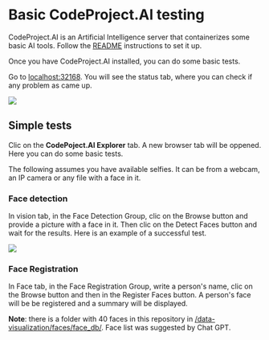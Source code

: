 # Basic CodeProject.AI testing

CodeProject.AI is an Artificial Intelligence server that containerizes some basic AI tools. Follow the [README](https://github.com/hugoescalpelo/data-visualization/blob/main/README.md) instructions to set it up.

Once you have CodeProject.AI installed, you can do some basic tests. 

Go to [localhost:32168](http://localhost:32168/). You will see the status tab, where you can check if any problem as came up.

![](https://github.com/hugoescalpelo/data-visualization/blob/main/Images/Screenshot%20from%202023-10-07%2020-33-48.png?raw=true)

## Simple tests

Clic on the **CodePoject.AI Explorer** tab. A new browser tab will be oppened. Here you can do some basic tests. 

The following assumes you have available selfies. It can be from a webcam, an IP camera or any file with a face in it.

### Face detection

In vision tab, in the Face Detection Group, clic on the Browse button and provide a picture with a face in it. Then clic on the Detect Faces button and wait for the results. Here is an example of a successful test.

![](https://github.com/hugoescalpelo/data-visualization/blob/main/Images/Screenshot%20from%202023-10-07%2020-42-29.png?raw=true)

### Face Registration

In Face tab, in the Face Registration Group, write a person's name, clic on the Browse button and then in the Register Faces button. A person's face will be be registered and a summary will be displayed.

**Note**: there is a folder with 40 faces in this repository in [/data-visualization/faces/face_db/](). Face list was suggested by Chat GPT.

![]()